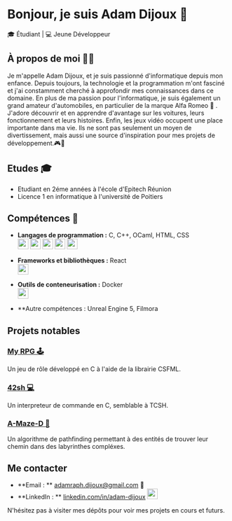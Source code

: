 # Bonjour, je suis Adam Dijoux 👋

🎓 Étudiant | 💻 Jeune Développeur

## À propos de moi 👨‍💻

Je m'appelle Adam Dijoux, et je suis passionné d'informatique depuis mon enfance. Depuis toujours, la technologie et la programmation m'ont fasciné et j'ai constamment cherché à approfondir mes connaissances dans ce domaine.
En plus de ma passion pour l'informatique, je suis également un grand amateur d'automobiles, en particulier de la marque Alfa Romeo 🚗 . J'adore découvrir et en apprendre d'avantage sur les voitures, leurs fonctionnement et leurs histoires.
Enfin, les jeux vidéo occupent une place importante dans ma vie. Ils ne sont pas seulement un moyen de divertissement, mais aussi une source d'inspiration pour mes projets de développement.🎮👾

## Etudes 🎓
- Etudiant en 2éme années à l'école d'Epitech Réunion
- Licence 1 en informatique à l'université de Poitiers

## Compétences 🧠

- **Langages de programmation :** C, C++, OCaml, HTML, CSS
  <br>
  <img src="https://upload.wikimedia.org/wikipedia/commons/thumb/1/18/C_Programming_Language.svg/1200px-C_Programming_Language.svg.png" width="24">
  <img src="https://ocaml.org/_/MWIyY2ZmMWM5YzdkYWNmYWI4NGQ0MDBjOGFiZTYxOTg/ocaml_org_social_media.png" width="24">
  <img src="https://encrypted-tbn0.gstatic.com/images?q=tbn:ANd9GcTp-_6xsw-5CJo5zcpjBF8rsgCwwLD5Gl1PEQ&s" width="24">
  <img src="https://upload.wikimedia.org/wikipedia/commons/thumb/d/d5/CSS3_logo_and_wordmark.svg/1452px-CSS3_logo_and_wordmark.svg.png" width="24">
  <img src="https://upload.wikimedia.org/wikipedia/commons/thumb/1/18/ISO_C%2B%2B_Logo.svg/800px-ISO_C%2B%2B_Logo.svg.png" width="24">
  
- **Frameworks et bibliothèques :** React
  <br>
  <img src="https://upload.wikimedia.org/wikipedia/commons/thumb/a/a7/React-icon.svg/1150px-React-icon.svg.png" width="24">
- **Outils de conteneurisation :** Docker
  <br>
  <img src="https://cdn4.iconfinder.com/data/icons/logos-and-brands/512/97_Docker_logo_logos-512.png" width="24">
- **Autre compétences : Unreal Engine 5, Filmora

## Projets notables

### [My RPG 🕹](https://github.com/Adent974/My_RPG_Adam_Dijoux.git) 
Un jeu de rôle développé en C à l'aide de la librairie CSFML.

### [42sh 💻](https://github.com/Adent974/42sh_Adam_Dijoux.git)
Un interpreteur de commande en C, semblable à TCSH.

### [A-Maze-D 🤖](https://github.com/votre-profil/A-Maze-D)
Un algorithme de pathfinding permettant à des entités de trouver leur chemin dans des labyrinthes compléxes.

## Me contacter

- **Email : ** [adamraph.dijoux@gmail.com](mailto:adamraph.dijoux@gmail.com) 📨
- **LinkedIn : ** [linkedin.com/in/adam-dijoux](www.linkedin.com/in/adam-dijoux) <img src="https://cdn1.iconfinder.com/data/icons/logotypes/32/circle-linkedin-512.png" width="24">

N'hésitez pas à visiter mes dépôts pour voir mes projets en cours et futurs.
